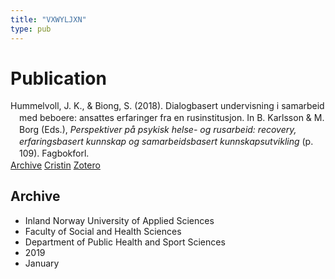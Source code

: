 ```yaml
---
title: "VXWYLJXN"
type: pub
---
```

<h1>Publication</h1>
<article id="csl-bib-container-VXWYLJXN" class="csl-bib-container">
  <div class="csl-bib-body" style="line-height: 1.35; padding-left: 1em; text-indent:-1em;">
  <div class="csl-entry">Hummelvoll, J. K., &amp; Biong, S. (2018). Dialogbasert undervisning i samarbeid med beboere: ansattes erfaringer fra en rusinstitusjon. In B. Karlsson &amp; M. Borg (Eds.), <i>Perspektiver p&#xE5; psykisk helse- og rusarbeid: recovery, erfaringsbasert kunnskap og samarbeidsbasert kunnskapsutvikling</i> (p. 109). Fagbokforl.</div>
</div>
  <div class="csl-bib-buttons">
    <a href="#taxonomy-article-VXWYLJXN" class="csl-bib-button">Archive</a>
    <a href="https://app.cristin.no/results/show.jsf?id=1667403" alt="Cristin URL" class="csl-bib-button">Cristin</a>
    <a href="http://zotero.org/groups/5402882/items/VXWYLJXN" alt="Zotero URL" class="csl-bib-button">Zotero</a>
  </div>
  <div id="csl-bib-meta-container-VXWYLJXN"></div>
</article>
<div id="csl-bib-meta-VXWYLJXN" class="csl-bib-meta">
  <article id="taxonomy-article-VXWYLJXN" class="taxonomy-article">
    <h1>Archive</h1>
    <ul>
      <li>Inland Norway University of Applied Sciences</li>
      <li>Faculty of Social and Health Sciences</li>
      <li>Department of Public Health and Sport Sciences</li>
      <li>2019</li>
      <li>January</li>
    </ul>
  </article>
</div>
